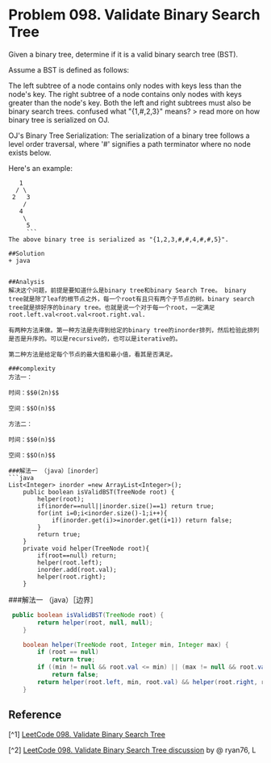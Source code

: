 # Problem 098. Validate Binary Search Tree
Given a binary tree, determine if it is a valid binary search tree (BST).

Assume a BST is defined as follows:

The left subtree of a node contains only nodes with keys less than the node's key.
The right subtree of a node contains only nodes with keys greater than the node's key.
Both the left and right subtrees must also be binary search trees.
confused what "{1,#,2,3}" means? > read more on how binary tree is serialized on OJ.


OJ's Binary Tree Serialization:
The serialization of a binary tree follows a level order traversal, where '#' signifies a path terminator where no node exists below.

Here's an example:
```
   1
  / \
 2   3
    /
   4
    \
     5
     ```
The above binary tree is serialized as "{1,2,3,#,#,4,#,#,5}".

##Solution
+ java


##Analysis
解决这个问题，前提是要知道什么是binary tree和binary Search Tree。 binary tree就是除了leaf的根节点之外，每一个root有且只有两个子节点的树。binary search tree就是排好序的binary tree。也就是说一个对于每一个root，一定满足root.left.val<root.val<root.right.val.

有两种方法来做。第一种方法是先得到给定的binary tree的inorder排列，然后检验此排列是否是升序的。可以是recursive的，也可以是iterative的。

第二种方法是给定每个节点的最大值和最小值，看其是否满足。

###complexity
方法一：

时间：$$⍬(2n)$$

空间：$$O(n)$$

方法二：

时间：$$⍬(n)$$

空间：$$O(n)$$

###解法一 （java）［inorder］
```java
List<Integer> inorder =new ArrayList<Integer>();
    public boolean isValidBST(TreeNode root) {
        helper(root);
        if(inorder==null||inorder.size()==1) return true;
        for(int i=0;i<inorder.size()-1;i++){
            if(inorder.get(i)>=inorder.get(i+1)) return false;
        }
        return true;
    }
    private void helper(TreeNode root){
        if(root==null) return;
        helper(root.left);
        inorder.add(root.val);
        helper(root.right);
    }
```

###解法一 （java）［边界］
```java
 public boolean isValidBST(TreeNode root) {
        return helper(root, null, null);
    }

    boolean helper(TreeNode root, Integer min, Integer max) {
        if (root == null)
            return true;
        if ((min != null && root.val <= min) || (max != null && root.val >= max))
            return false;
        return helper(root.left, min, root.val) && helper(root.right, root.val, max);
    }
```


## Reference

[^1] [LeetCode 098.  Validate Binary Search Tree](https://leetcode.com/problems/validate-binary-search-tree/)

[^2] [LeetCode 098.  Validate Binary Search Tree discussion](https://leetcode.com/discuss/73291/1-ms-java-solution-using-recursion) by @  ryan76, L
